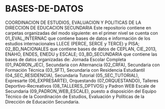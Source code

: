 # BASES-DE-DATOS
COORDINACION DE ESTUDIOS, EVALUACION Y POLITICAS DE LA DIRECCION DE EDUCACION SECUNDARIA
Este repositorio contiene en carpetas organizadas del modo siguiente: en el primer nivel se cuenta con 01_EVAL_INTERNAC que contiene bases de datos e información de los estudios internacionales LLECE (PERCE, SERCE y TERCE) y PISA; 02_BD_NACIONALES que contiene bases de datos de CEPLAN, CIE_2013, ENAHO, ENDES, ENEDU y ESCALE; 03_BD_SECUNDARIA que contiene las bases de datos organizadas de: Jornada Escolar Completa (01_PADRON_JEC), Secundaria con Alternancia (02_CRFA), Secundaria con Formación Técnica (03_SFT), Secundaria con Residencia Estudiantil (04_SEC_RESIDENCIA), Secundaria Tutorial (05_SEC_TUTORIAL), Expresarte (06_EXPRESARTE), Orquestando (07_ORQUESTANDO), Talleres Deportivo-Recreativos (08_TALLERES_DPTVOS) y Padron WEB Escale de Secundaria (09_PADRON_WEB_ESCALE), puesto a disposición del Equipo Técnico de la Coordinación de Estudios, Evaluación y Políticas de la Dirección de Educación Secundaria.
